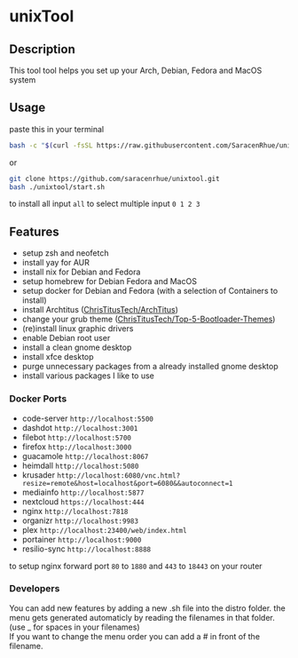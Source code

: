 # unixTool

## Description

This tool tool helps you set up your Arch, Debian, Fedora and MacOS system 

## Usage

paste this in your terminal

```bash
bash -c "$(curl -fsSL https://raw.githubusercontent.com/SaracenRhue/unixTool/main/cstart.sh)"
```

or

```bash
git clone https://github.com/saracenrhue/unixtool.git
bash ./unixtool/start.sh
```

to install all input `all`
to select multiple input `0 1 2 3`

## Features

* setup zsh and neofetch
* install yay for AUR
* install nix for Debian and Fedora
* setup homebrew for Debian Fedora and MacOS
* setup docker for Debian and Fedora (with a selection of Containers to install)
* install Archtitus ([ChrisTitusTech/ArchTitus](https://github.com/ChrisTitusTech/ArchTitus))
* change your grub theme ([ChrisTitusTech/Top-5-Bootloader-Themes](https://github.com/ChrisTitusTech/Top-5-Bootloader-Themes))
* (re)install linux graphic drivers
* enable Debian root user
* install a clean gnome desktop
* install xfce desktop
* purge unnecessary packages from a already installed gnome desktop
* install various packages I like to use

### Docker Ports

* code-server `http://localhost:5500`
* dashdot `http://localhost:3001`
* filebot `http://localhost:5700`
* firefox `http://localhost:3000`
* guacamole `http://localhost:8067`
* heimdall `http://localhost:5080`
* krusader `http://localhost:6080/vnc.html?resize=remote&host=localhost&port=6080&&autoconnect=1`
* mediainfo `http://localhost:5877`
* nextcloud `https://localhost:444`
* nginx `http://localhost:7818`
* organizr `http://localhost:9983`
* plex `http://localhost:23400/web/index.html`
* portainer `http://localhost:9000`
* resilio-sync `http://localhost:8888`

to setup nginx forward port `80` to `1880` and `443` to `18443` on your router

### Developers

You can add new features by adding a new .sh file into the distro folder.
the menu gets generated automaticly by reading the filenames in that folder.
(use _ for spaces in your filenames)<br/>
If you want to change the menu order you can add a # in front of the filename.
